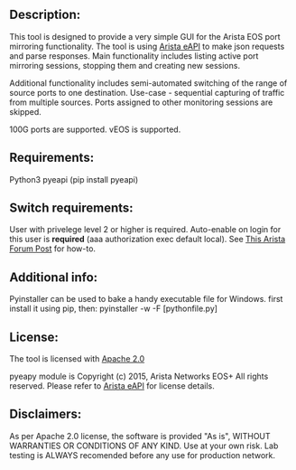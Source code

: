 ## Description:
This tool is designed to provide a very simple GUI for the Arista EOS port mirroring functionality.
The tool is using [Arista eAPI](https://github.com/arista-eosplus/pyeapi) to make json requests and parse responses.
Main functionality includes listing active port mirroring sessions, stopping them and creating new sessions.

Additional functionality includes semi-automated switching of the range of source ports to one destination.
Use-case - sequential capturing of traffic from multiple sources.
Ports assigned to other monitoring sessions are skipped.

100G ports are supported. vEOS is supported.

## Requirements:
Python3
pyeapi (pip install pyeapi)

## Switch requirements:
User with privelege level 2 or higher is required.
Auto-enable on login for this user is **required** (aaa authorization exec default local).
See [This Arista Forum Post](https://eos.arista.com/forum/how-do-i-enable-configure-commands-via-http-api/) for how-to.

## Additional info:
Pyinstaller can be used to bake a handy executable file for Windows.
first install it using pip, then:
pyinstaller -w -F [pythonfile.py]

## License:
The tool is licensed with [Apache 2.0](LICENSE)

pyeapy module is Copyright (c) 2015, Arista Networks EOS+ All rights reserved.
Please refer to [Arista eAPI](https://github.com/arista-eosplus/pyeapi) for license details.

## Disclaimers:
As per Apache 2.0 license, the software is provided "As is", WITHOUT WARRANTIES OR CONDITIONS OF ANY KIND.
Use at your own risk.
Lab testing is ALWAYS recomended before any use for production network.